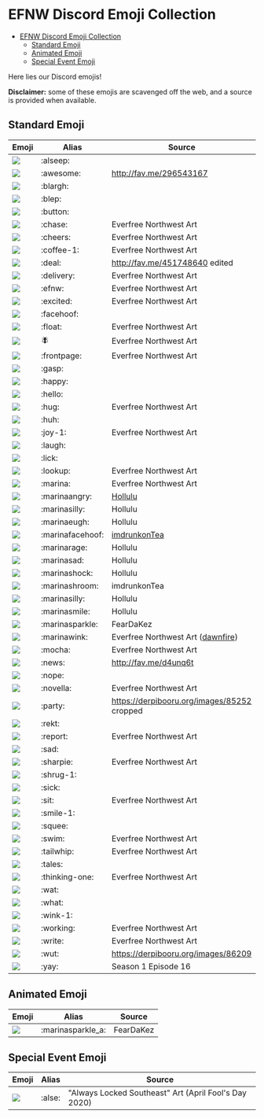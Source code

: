 # EFNW Discord Emoji Collection

<!-- TOC -->

- [EFNW Discord Emoji Collection](#efnw-discord-emoji-collection)
    - [Standard Emoji](#standard-emoji)
    - [Animated Emoji](#animated-emoji)
    - [Special Event Emoji](#special-event-emoji)

<!-- /TOC -->

Here lies our Discord emojis!

**Disclaimer:** some of these emojis are scavenged off the web, and a source is provided when available.

## Standard Emoji

|             Emoji             |      Alias       |                                  Source                                  |
| ----------------------------- | ---------------- | ------------------------------------------------------------------------ |
| ![](emoji/alseep.png)         | :alseep:         |                                                                          |
| ![](emoji/awesome.png)        | :awesome:        | http://fav.me/296543167                                                  |
| ![](emoji/blargh.png)         | :blargh:         |                                                                          |
| ![](emoji/blep.png)           | :blep:           |                                                                          |
| ![](emoji/button.png)         | :button:         |                                                                          |
| ![](emoji/chase.png)          | :chase:          | Everfree Northwest Art                                                   |
| ![](emoji/cheers.png)         | :cheers:         | Everfree Northwest Art                                                   |
| ![](emoji/coffee-1.png)       | :coffee-1:       | Everfree Northwest Art                                                   |
| ![](emoji/deal.png)           | :deal:           | http://fav.me/451748640 edited                                           |
| ![](emoji/delivery.png)       | :delivery:       | Everfree Northwest Art                                                   |
| ![](emoji/efnw.png)           | :efnw:           | Everfree Northwest Art                                                   |
| ![](emoji/excited.png)        | :excited:        | Everfree Northwest Art                                                   |
| ![](emoji/facehoof.png)       | :facehoof:       |                                                                          |
| ![](emoji/float.png)          | :float:          | Everfree Northwest Art                                                   |
| ![](emoji/fly.png)            | :fly:            | Everfree Northwest Art                                                   |
| ![](emoji/frontpage.png)      | :frontpage:      | Everfree Northwest Art                                                   |
| ![](emoji/gasp.png)           | :gasp:           |                                                                          |
| ![](emoji/happy.png)          | :happy:          |                                                                          |
| ![](emoji/hello.png)          | :hello:          |                                                                          |
| ![](emoji/hug.png)            | :hug:            | Everfree Northwest Art                                                   |
| ![](emoji/huh.png)            | :huh:            |                                                                          |
| ![](emoji/joy-1.png)          | :joy-1:          | Everfree Northwest Art                                                   |
| ![](emoji/laugh.png)          | :laugh:          |                                                                          |
| ![](emoji/lick.png)           | :lick:           |                                                                          |
| ![](emoji/lookup.png)         | :lookup:         | Everfree Northwest Art                                                   |
| ![](emoji/marina.png)         | :marina:         | Everfree Northwest Art                                                   |
| ![](emoji/marinaAngry.png)    | :marinaangry:    | [Hollulu](https://twitter.com/meekcheep)                                 |
| ![](emoji/marinaEep.png)      | :marinasilly:    | Hollulu                                                                  |
| ![](emoji/marinaEugh.png)     | :marinaeugh:     | Hollulu                                                                  |
| ![](emoji/marinafacehoof.png) | :marinafacehoof: | [imdrunkonTea](https://www.deviantart.com/imdrunkontea)                  |
| ![](emoji/marinaRage.png)     | :marinarage:     | Hollulu                                                                  |
| ![](emoji/marinaSad.png)      | :marinasad:      | Hollulu                                                                  |
| ![](emoji/marinaShock.png)    | :marinashock:    | Hollulu                                                                  |
| ![](emoji/marinashroom.png)   | :marinashroom:   | imdrunkonTea                                                             |
| ![](emoji/marinaSilly.png)    | :marinasilly:    | Hollulu                                                                  |
| ![](emoji/marinaSmile.png)    | :marinasmile:    | Hollulu                                                                  |
| ![](emoji/marinasparkle.png)  | :marinasparkle:  | FearDaKez                                                                |
| ![](emoji/marinawink.png)     | :marinawink:     | Everfree Northwest Art ([dawnfire](https://www.deviantart.com/dawnf1re)) |
| ![](emoji/mocha.png)          | :mocha:          | Everfree Northwest Art                                                   |
| ![](emoji/news.png)           | :news:           | http://fav.me/d4unq6t                                                    |
| ![](emoji/nope.png)           | :nope:           |                                                                          |
| ![](emoji/novella.png)        | :novella:        | Everfree Northwest Art                                                   |
| ![](emoji/party.png)          | :party:          | https://derpibooru.org/images/85252 cropped                              |
| ![](emoji/rekt.png)           | :rekt:           |                                                                          |
| ![](emoji/report.png)         | :report:         | Everfree Northwest Art                                                   |
| ![](emoji/sad.png)            | :sad:            |                                                                          |
| ![](emoji/sharpie.png)        | :sharpie:        | Everfree Northwest Art                                                   |
| ![](emoji/shrug-1.png)        | :shrug-1:        |                                                                          |
| ![](emoji/sick.png)           | :sick:           |                                                                          |
| ![](emoji/sit.png)            | :sit:            | Everfree Northwest Art                                                   |
| ![](emoji/smile-1.png)        | :smile-1:        |                                                                          |
| ![](emoji/squee.png)          | :squee:          |                                                                          |
| ![](emoji/swim.png)           | :swim:           | Everfree Northwest Art                                                   |
| ![](emoji/tailwhip.png)       | :tailwhip:       | Everfree Northwest Art                                                   |
| ![](emoji/tales.png)          | :tales:          |                                                                          |
| ![](emoji/thinking-one.png)   | :thinking-one:   | Everfree Northwest Art                                                   |
| ![](emoji/wat.png)            | :wat:            |                                                                          |
| ![](emoji/what.png)           | :what:           |                                                                          |
| ![](emoji/wink-1.png)         | :wink-1:         |                                                                          |
| ![](emoji/working.png)        | :working:        | Everfree Northwest Art                                                   |
| ![](emoji/write.png)          | :write:          | Everfree Northwest Art                                                   |
| ![](emoji/wut.png)            | :wut:            | https://derpibooru.org/images/86209                                      |
| ![](emoji/yay.png)            | :yay:            | Season 1 Episode 16                                                      |

## Animated Emoji
|             Emoji              |       Alias       |  Source   |
| ------------------------------ | ----------------- | --------- |
| ![](emoji/marinasparkle_a.gif) | :marinasparkle_a: | FearDaKez |

## Special Event Emoji
|        Emoji        | Alias  |                        Source                         |
| ------------------- | ------ | ----------------------------------------------------- |
| ![](emoji/alse.png) | :alse: | "Always Locked Southeast" Art (April Fool's Day 2020) |
